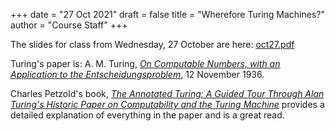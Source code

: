 +++
date = "27 Oct 2021"
draft = false
title = "Wherefore Turing Machines?"
author = "Course Staff"
+++

The slides for class from Wednesday, 27 October are here:
[oct27.pdf](https://www.dropbox.com/s/rcgzhl1xwssvlm1/cs3102f21-oct26-post.pdf?dl=0)

Turing's paper is: A. M. Turing, [_On Computable Numbers, with an Application to the Entscheidungsproblem_](/docs/computablenumbers.pdf), 12 November 1936.

Charles Petzold's book, [_The Annotated Turing: A Guided Tour Through Alan Turing's Historic Paper on Computability and the Turing Machine_](https://www.amazon.com/Annotated-Turing-Through-Historic-Computability/dp/0470229055) provides a detailed explanation of everything in the paper and is a great read.